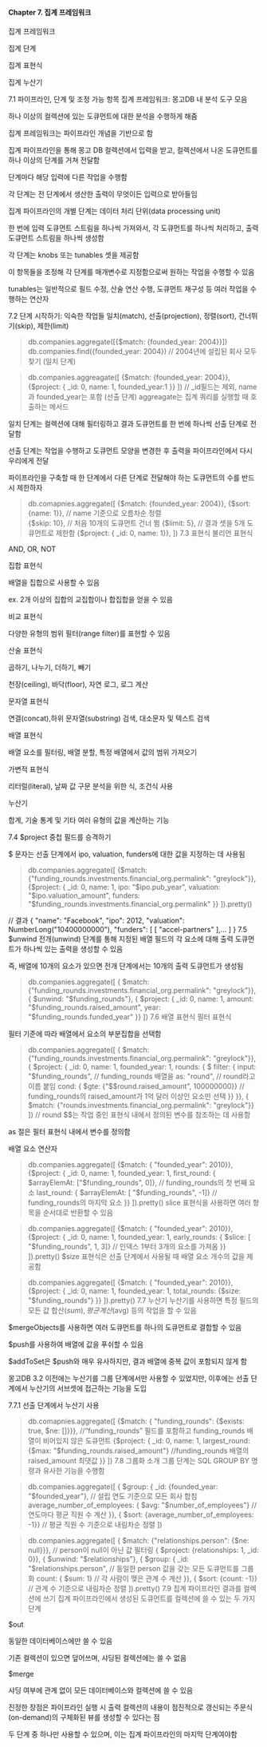 #### Chapter 7. 집계 프레임워크 

집계 프레임워크

집계 단계

집계 표현식

집계 누산기

7.1 파이프라인, 단계 및 조정 가능 항목
집계 프레임워크: 몽고DB 내 분석 도구 모음

하나 이상의 컬렉션에 있는 도큐먼트에 대한 분석을 수행하게 해줌

집계 프레임워크는 파이프라인 개념을 기반으로 함

집계 파이프라인을 통해 몽고 DB 컬렉션에서 입력을 받고, 컬렉션에서 나온 도큐먼트를 하나 이상의 단계를 거쳐 전달함

단계마다 해당 입력에 다른 작업을 수행함

각 단계는 전 단계에서 생산한 출력이 무엇이든 입력으로 받아들임


집계 파이프라인의 개별 단계는 데이터 처리 단위(data processing unit)

한 번에 입력 도큐먼트 스트림을 하나씩 가져와서, 각 도큐먼트를 하나씩 처리하고, 출력 도큐먼트 스트림을 하나씩 생성함




각 단계는 knobs 또는 tunables 셋을 제공함

이 항목들을 조정해 각 단계를 매개변수로 지정함으로써 원하는 작업을 수행할 수 있음

tunables는 일반적으로 필드 수정, 산술 연산 수행, 도큐먼트 재구성 등 여러 작업을 수행하는 연산자

7.2 단계 시작하기: 익숙한 작업들
일치(match), 선출(projection), 정렬(sort), 건너뛰기(skip), 제한(limit)


> db.companies.aggregate([{$match: {founded_year: 2004}}])
> db.companies.find({founded_year: 2004})
// 2004년에 설립된 회사 모두 찾기 (일치 단계)

> db.companies.aggreagate([
{$match: {founded_year: 2004}},
{$project: {
_id: 0,
name: 1,
founded_year:1
}}
])
// _id필드는 제외, name과 founded_year는 포함 (선출 단계)
aggreagate는 집계 쿼리를 실행할 때 호출하는 메서드

일치 단계는 컬렉션에 대해 필터링하고 결과 도큐먼트를 한 번에 하나씩 선출 단계로 전달함

선출 단계는 작업을 수행하고 도큐먼트 모양을 변경한 후 출력을 파이프라인에서 다시 우리에게 전달

파이프라인을 구축할 때 한 단계에서 다른 단계로 전달해야 하는 도큐먼트의 수를 반드시 제한하자


> db.comapnies.aggregate([
{$match: {founded_year: 2004}},
{$sort: {name: 1}}, // name 기준으로 오름차순 정렬  
{$skip: 10},  // 처음 10개의 도큐먼트 건너 뜀
{$limit: 5}, // 결과 셋을 5개 도큐먼트로 제한함
{$project: {
_id: 0,
name: 1}},
])
7.3 표현식
불리언 표현식

AND, OR, NOT

집합 표현식

배열을 집합으로 사용할 수 있음

ex. 2개 이상의 집합의 교집합이나 합집합을 얻을 수 있음

비교 표현식

다양한 유형의 범위 필터(range filter)를 표현할 수 있음

산술 표현식

곱하기, 나누기, 더하기, 빼기

천장(ceiling), 바닥(floor), 자연 로그, 로그 계산

문자열 표현식

연결(concat),하위 문자열(substring) 검색, 대소문자 및 텍스트 검색

배열 표현식

배열 요소를 필터링, 배열 분할, 특정 배열에서 값의 범위 가져오기

가변적 표현식

리터럴(literal), 날짜 값 구문 분석을 위한 식, 조건식 사용

누산기

합계, 기술 통계 및 기타 여러 유형의 값을 계산하는 기능

7.4 $project
중첩 필드를 승격하기

$ 문자는 선출 단계에서 ipo, valuation, funders에 대한 값을 지정하는 데 사용됨


> db.companies.aggregate([
{$match: {"funding_rounds.investments.financial_org.permalink": "greylock"}},
{$project: {
_id: 0,
name: 1,
ipo: "$ipo.pub_year",
valuation: "$ipo.valuation_amount",
funders: "$funding_rounds.investments.financial_org.permalink"
}}
]).pretty()


// 결과
{
"name": "Facebook",
"ipo": 2012,
"valuation": NumberLong("10400000000"),
"funders": [
[
"accel-partners"
],...
]
}
7.5 $unwind
전개(unwind) 단계를 통해 지정된 배열 필드의 각 요소에 대해 출력 도큐먼트가 하나씩 있는 출력을 생성할 수 있음


즉, 배열에 10개의 요소가 있으면 전개 단계에서는 10개의 출력 도큐먼트가 생성됨

> db.companies.aggregate([
{ $match: {"funding_rounds.investments.financial_org.permalink": "greylock"}},
{ $unwind: "$funding_rounds"},
{ $project: {
_id: 0,
name: 1,
amount: "$funding_rounds.raised_amount",
year: "$funding_rounds.funded_year"
}}
])
7.6 배열 표현식
필터 표현식

필터 기준에 따라 배열에서 요소의 부분집합을 선택함


> db.companies.aggregate([
{ $match: {"funding_rounds.investments.financial_org.permalink": "greylock"}},
{ $project: {
_id: 0,
name: 1,
founded_year: 1,
rounds: { $ filter: {
input: "$funding_rounds", // funding_rounds 배열을
as: "round", // round라고 이름 붙임
cond: { $gte: {"$$round.raised_amount", 100000000}}
// funding_rounds의 raised_amount가 1억 달러 이상인 요소만 선택
}}
}},
{ $match: {"rounds.investments.financial_org.permalink": "greylock"}}
])
// round
$$는 작업 중인 표현식 내에서 정의된 변수를 참조하는 데 사용함

as 절은 필터 표현식 내에서 변수를 정의함

배열 요소 연산자


> db.companies.aggregate([
{$match: { "founded_year": 2010}},
{$project: {
_id: 0,
name: 1,
founded_year: 1,
first_round: { $arrayElemAt: ["$funding_rounds", 0]}, // funding_rounds의 첫 번째 요소
last_round: { $arrayElemAt: [ "$funding_rounds", -1]} // funding_rounds의 마지막 요소
}}
]).pretty()
slice 표현식을 사용하면 여러 항목을 순서대로 반환할 수 있음


> db.companies.aggregate([
{$match: { "founded_year": 2010}},
{$project: {
_id: 0,
name: 1,
founded_year: 1,
early_rounds: { $slice: [ "$funding_rounds", 1, 3]} // 인덱스 1부터 3개의 요소를 가져옴
}}
]).pretty()
$size 표현식은 선출 단계에서 사용될 때 배열 요소 개수의 값을 제공함


> db.companies.aggregate([
{$match: { "founded_year": 2010}},
{$project: {
_id: 0,
name: 1,
founded_year: 1,
total_rounds: {$size: "$funding_rounds"}
}}
]).pretty()
7.7 누산기
누산기를 사용하면 특정 필드의 모든 값 합산($sum), 평균 계산($avg) 등의 작업을 할 수 있음

$mergeObjects를 사용하면 여러 도큐먼트를 하나의 도큐먼트로 결합할 수 있음

$push를 사용하여 배열에 값을 푸쉬할 수 있음

$addToSet은 $push와 매우 유사하지만, 결과 배열에 중복 값이 포함되지 않게 함

몽고DB 3.2 이전에는 누산기를 그룹 단계에서만 사용할 수 있었지만, 이후에는 선출 단계에서 누산기의 서브셋에 접근하는 기능을 도입

7.7.1 선출 단계에서 누산기 사용

> db.comapnies.aggregate([
{$match: { "funding_rounds": {$exists: true, $ne: []}}},
//“funding_rounds” 필드를 포함하고 funding_rounds 배열이 비어있지 않은 도큐먼트
{$project: {
_id: 0,
name: 1,
largest_round: {$max: "$funding_rounds.raised_amount"}
//funding_rounds 배열의 raised_amount 최댓값
}}
])
7.8 그룹화 소개
그룹 단계는 SQL GROUP BY 명령과 유사한 기능을 수행함


> db.companies.aggregate([
{ $group: {
_id: {founded_year: "$founded_year"}, // 설립 연도 기준으로 모든 회사 합침
average_number_of_employees: { $avg: "$number_of_employees"} // 연도마다 평균 직원 수 계산
}},
{ $sort: {average_number_of_employees: -1}} // 평균 직원 수 기준으로 내림차순 정렬
])

> db.companies.aggregate([
{ $match: {"relationships.person": {$ne: null}}}, // person이 null이 아닌 값 필터링
{ $project: {relationships: 1, _id: 0}},
{ $unwind: "$relationships"},
{ $group: {
_id: "$relationships.person", // 동일한 person 값을 갖는 모든 도큐먼트를 그룹화
count: { $sum: 1} // 각 사람이 맺은 관계 수 계산
}},
{ $sort: {count: -1}} // 관계 수 기준으로 내림차순 정렬
]).pretty()
7.9 집계 파이프라인 결과를 컬렉션에 쓰기
집계 파이프라인에서 생성된 도큐먼트를 컬렉션에 쓸 수 있는 두 가지 단계

$out

동일한 데이터베이스에만 쓸 수 있음

기존 컬렉션이 있으면 덮어쓰며, 샤딩된 컬렉션에는 쓸 수 없음

$merge

샤딩 여부에 관계 없이 모든 데이터베이스와 컬렉션에 쓸 수 있음

진정한 장점은 파이프라인 실행 시 출력 컬렉션의 내용이 점진적으로 갱신되는 주문식(on-demand)의 구체화된 뷰를 생성할 수 있다는 점

두 단계 중 하나만 사용할 수 있으며, 이는 집계 파이프라인의 마지막 단계여야함 